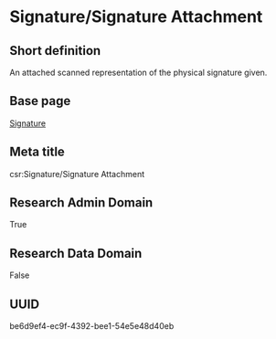 # Signature/Signature Attachment
## Short definition
An attached scanned representation of the physical signature given.
## Base page
[Signature](https://github.com/EuroCRIS/CASRAI-Dictionairies/blob/main/Objects/Signature.md)
## Meta title
csr:Signature/Signature Attachment
## Research Admin Domain
True
## Research Data Domain
False
## UUID
be6d9ef4-ec9f-4392-bee1-54e5e48d40eb

